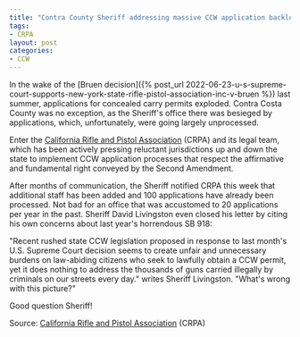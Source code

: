 ```yaml
---
title: "Contra County Sheriff addressing massive CCW application backlog"
tags:
- CRPA
layout: post
categories:
- CCW
---
```


In the wake of the [Bruen decision]({% post_url 2022-06-23-u-s-supreme-court-supports-new-york-state-rifle-pistol-association-inc-v-bruen %}) last summer, applications for concealed carry permits exploded. Contra Costa County was no exception, as the Sheriff's office there was besieged by applications, which, unfortunately, were going largely unprocessed.

Enter the [California Rifle and Pistol Association](https://crpa.org) (CRPA) and its legal team, which has been actively pressing reluctant jurisdictions up and down the state to implement CCW application processes that respect the affirmative and fundamental right conveyed by the Second Amendment.

After months of communication, the Sheriff notified CRPA this week that additional staff has been added and 100 applications have already been processed. Not bad for an office that was accustomed to 20 applications per year in the past. Sheriff David Livingston even closed his letter by citing his own concerns about last year's horrendous SB 918:

"Recent rushed state CCW legislation proposed in response to last month's U.S. Supreme Court decision seems to create unfair and unnecessary burdens on law-abiding citizens who seek to lawfully obtain a CCW permit, yet it does nothing to address the thousands of guns carried illegally by criminals on our streets every day." writes Sheriff Livingston. "What's wrong with this picture?"

Good question Sheriff!

Source: [California Rifle and Pistol Association](https://crpa.org) (CRPA)

